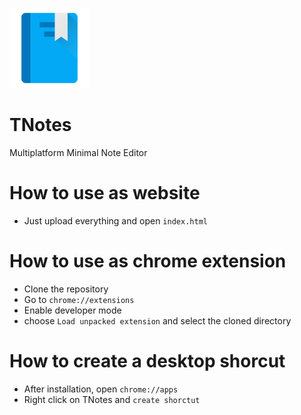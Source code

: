 ![TNotes](https://github.com/Tizzio/tnotes/blob/master/favicon.png?raw=true)
# TNotes
Multiplatform Minimal Note Editor

# How to use as website
* Just upload everything and open `index.html`

# How to use as chrome extension
* Clone the repository
* Go to `chrome://extensions`
* Enable developer mode
* choose `Load unpacked extension` and select the cloned directory

# How to create a desktop shorcut
* After installation, open `chrome://apps`
* Right click on TNotes and `create shorctut`
